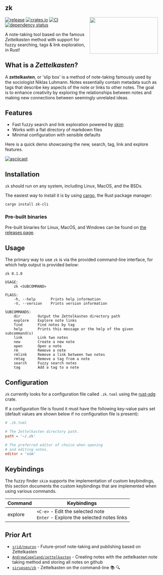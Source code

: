 ## zk

<img align="right" width="225" height="120" src="./assets/zk.png">

[![release](https://img.shields.io/github/release/terror/zk.svg?label=release&style=flat&labelColor=282c34&logo=github)](https://github.com/terror/zk/releases/latest)
[![crates.io](https://shields.io/crates/v/zk-cli.svg)](https://crates.io/crates/zk-cli)
[![CI](https://github.com/terror/zk/actions/workflows/ci.yaml/badge.svg)](https://github.com/terror/zk/actions/workflows/ci.yaml)
[![dependency status](https://deps.rs/repo/github/terror/zk-cli/status.svg)](https://deps.rs/repo/github/terror/zk-cli)

A note-taking tool based on the famous *Zettelkasten* method with support for
fuzzy searching, tags & link exploration, in Rust!

## What is a *Zettelkasten*?

A **zettelkasten**, or 'slip box' is a method of note-taking famously used by
the sociologist Niklas Luhmann. Notes essentially contain metadata such as tags
that describe key aspects of the note or links to other notes. The goal is to
enhance creativity by exploring the relationships between notes and
making new connections between seemingly unrelated ideas.

## Features

- Fast fuzzy search and link exploration powered by [skim](https://github.com/lotabout/skim)
- Works with a flat directory of markdown files
- Minimal configuration with sensible defaults

Here is a quick demo showcasing the new, search, tag, link and explore
features.

[![asciicast](https://asciinema.org/a/4TrHLpcAv9lk0RfGngzS6ft3e.svg)](https://asciinema.org/a/4TrHLpcAv9lk0RfGngzS6ft3e)

## Installation

`zk` should run on any system, including Linux, MacOS, and the BSDs.

The easiest way to install it is by using [cargo](https://doc.rust-lang.org/cargo/index.html),
the Rust package manager:

```bash
cargo install zk-cli
```

### Pre-built binaries

Pre-built binaries for Linux, MacOS, and Windows can be found on [the releases
page](https://github.com/terror/zk/releases).

## Usage

The primary way to use `zk` is via the provided command-line interface, for
which help output is provided below:

```present cargo run -- --help
zk 0.1.0

USAGE:
    zk <SUBCOMMAND>

FLAGS:
    -h, --help       Prints help information
    -V, --version    Prints version information

SUBCOMMANDS:
    dir        Output the Zettelkasten directory path
    explore    Explore note links
    find       Find notes by tag
    help       Prints this message or the help of the given subcommand(s)
    link       Link two notes
    new        Create a new note
    open       Open a note
    rm         Remove a note
    rmlink     Remove a link between two notes
    rmtag      Remove a tag from a note
    search     Fuzzy search notes
    tag        Add a tag to a note
```

## Configuration

`zk` currently looks for a configuration file called `.zk.toml` using the
[rust-xdg](https://github.com/whitequark/rust-xdg) crate.

If a configuration file is found it must have the following key-value pairs
set (default values are shown below if no configuration file is present):

```toml
# .zk.toml

# The Zettelkasten directory path.
path = '~/.zk'

# The preferred editor of choice when opening
# and editing notes.
editor = 'vim'
```

## Keybindings

The fuzzy finder `skim` supports the implementation of custom keybindings, this
section documents the custom keybindings that are implemented when using
various commands.

| Command | Keybindings                                                                      |
|---------|----------------------------------------------------------------------------------|
| explore | `<C-e>` - Edit the selected note<br/> `Enter` - Explore the selected notes links |

## Prior Art

- [`srid/neuron`](https://github.com/srid/neuron) - Future-proof note-taking and publishing based on Zettelkasten
- [`AndrewCopeland/zettelkasten`](https://github.com/AndrewCopeland/zettelkasten) - Creating notes with the zettelkasten note taking method and storing all notes on github
- [`sirupsen/zk`](https://github.com/sirupsen/zk) - Zettelkasten on the command-line 📚 🔍
